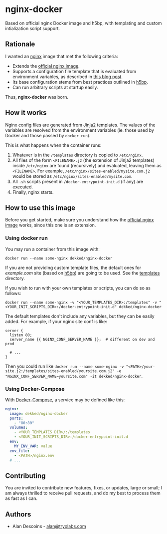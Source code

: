 nginx-docker
============
Based on official nginx Docker image and h5bp, with templating and custom intialization script support.

Rationale
---------
I wanted an [nginx](http://nginx.org/) image that met the following criteria:

* Extends the [official nginx image](https://github.com/docker-library/docs/tree/master/nginx).
* Supports a configuration file template that is evaluated from environment variables, as described in [this blog post](http://blog.tryolabs.com/2015/03/26/configurable-docker-containers-for-multiple-environments/).
* Its base configuration stems from best practices outlined in [h5bp](https://github.com/h5bp/server-configs-nginx).
* Can run arbitrary scripts at startup easily.

Thus, **nginx-docker** was born.

How it works
------------
Nginx config files are generated from [Jinja2](http://jinja.pocoo.org/docs/dev/) templates. The values of the variables are resolved from the environment variables (ie. those used by Docker and those passed by `docker run`).

This is what happens when the container runs:

1. Whatever is in the `/templates` directory is copied to `/etc/nginx`.
2. All files of the form `<FILENAME>.j2` (the extension of Jinja2 templates) inside `/etc/nginx` are found (recursively) and evaluated, leaving them as `<FILENAME>`. For example, `/etc/nginx/sites-enabled/mysite.com.j2` would be stored as `/etc/nginx/sites-enabled/mysite.com`.
3. All `.sh` scripts present in `/docker-entrypoint-init.d` (if any) are executed.
4. Finally, nginx starts.

How to use this image
---------------------
Before you get started, make sure you understand how the [official nginx image](https://github.com/docker-library/docs/tree/master/nginx) works, since this one is an extension.

### Using docker run
You may run a container from this image with:

```
docker run --name some-nginx dekked/nginx-docker
```

If you are not providing custom template files, the default ones for *example.com* site (based on [h5bp](https://github.com/h5bp/server-configs-nginx)) are going to be used. See the [templates](https://github.com/dekked/nginx-docker/tree/master/templates) directory.

If you wish to run with your own templates or scripts, you can do so as follows:

```
docker run --name some-nginx -v "<YOUR_TEMPLATES_DIR>:/templates" -v "<YOUR_INIT_SCRIPTS_DIR>:/docker-entrypoint-init.d" dekked/nginx-docker
```

The default templates don't include any variables, but they can be easily added. For example, if your nginx site conf is like:

```
server {
  listen 80;
  server_name {{ NGINX_CONF_SERVER_NAME }};  # different on dev and prod

  # ...
}
```

Then you could run like `docker run --name some-nginx -v "<PATH>/your-site.j2:/templates/sites-enabled/yoursite.com.j2" -e "NGINX_CONF_SERVER_NAME=yoursite.com" -it dekked/nginx-docker`.

### Using Docker-Compose
With [Docker-Compose](https://docs.docker.com/compose/), a service may be defined like this:

```yml
nginx:
  image: dekked/nginx-docker
  ports:
    - "80:80"
  volumes:
    - <YOUR_TEMPLATES_DIR>/:/templates
    - <YOUR_INIT_SCRIPTS_DIR>:/docker-entrypoint-init.d
  env:
    MY_ENV_VAR: value
  env_file:
    - <PATH>/nginx.env
  # ...
```

Contributing
------------
You are invited to contribute new features, fixes, or updates, large or small; I am always thrilled to receive pull requests, and do my best to process them as fast as I can.

Authors
-------
* Alan Descoins - alan@tryolabs.com
